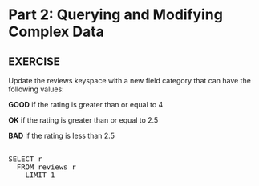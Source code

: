 # Part 2: Querying and Modifying Complex Data

## EXERCISE

Update the reviews keyspace with a new field category that can have the following values:

**GOOD** if the rating is greater than or equal to 4

**OK** if the rating is greater than or equal to 2.5

**BAD** if the rating is less than 2.5

<pre id="example"> 
SELECT r
  FROM reviews r
    LIMIT 1
</pre>
